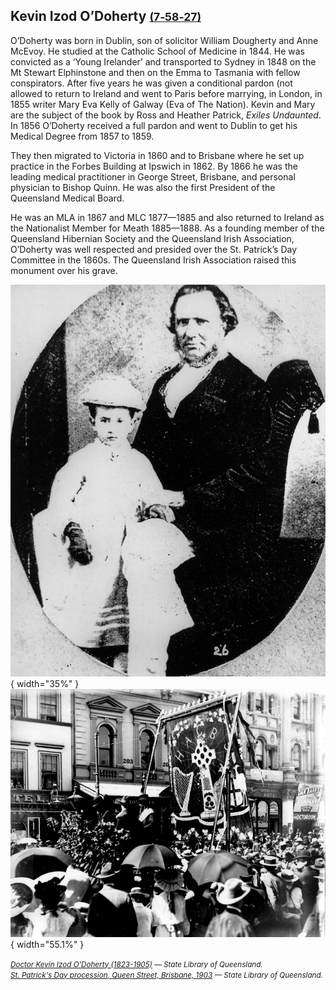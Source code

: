 ## Kevin Izod O’Doherty <small>[(7‑58‑27)](https://brisbane.discovereverafter.com/profile/31910142 "Go to Memorial Information" )</small> 

O’Doherty was born in Dublin, son of solicitor William Dougherty and Anne McEvoy. He studied at the Catholic School of Medicine in 1844. He was convicted as a ‘Young Irelander’ and transported to Sydney in 1848 on the Mt Stewart Elphinstone and then on the Emma to Tasmania with fellow conspirators. After five years he was given a conditional pardon (not allowed to return to Ireland and went to Paris before marrying, in London, in 1855 writer Mary Eva Kelly of Galway (Eva of The Nation). Kevin and Mary are the subject of the book by Ross and Heather Patrick, *Exiles Undaunted*. In 1856 O’Doherty received a full pardon and went to Dublin to get his Medical Degree from 1857 to 1859.

They then migrated to Victoria in 1860 and to Brisbane where he set up practice in the Forbes Building at Ipswich in 1862. By 1866 he was the leading medical practitioner in George Street, Brisbane, and personal physician to Bishop Quinn. He was also the first President of the Queensland Medical Board. 

He was an MLA in 1867 and MLC 1877—1885 and also returned to Ireland as the Nationalist Member for Meath 1885—1888. As a founding member of the Queensland Hibernian Society and the Queensland Irish Association, O’Doherty was well respected and presided over the St. Patrick’s Day Committee in the 1860s. The Queensland Irish Association raised this monument over his grave.

![Doctor Kevin Izod O'Doherty (1823-1905)](../assets/kevin-izod-o-doherty.jpg){ width="35%" }  ![St. Patrick's Day procession, Queen Street, Brisbane, 1903](../assets/st-patricks-day-1903.jpg){ width="55.1%" }  

*<small>[Doctor Kevin Izod O'Doherty (1823-1905)](http://onesearch.slq.qld.gov.au/permalink/f/1upgmng/slq_alma21218936000002061) — State Library of Queensland.</small>* <br>
*<small>[St. Patrick's Day procession, Queen Street, Brisbane, 1903](http://onesearch.slq.qld.gov.au/permalink/f/1upgmng/slq_alma21249906440002061) — State Library of Queensland.</small>*
